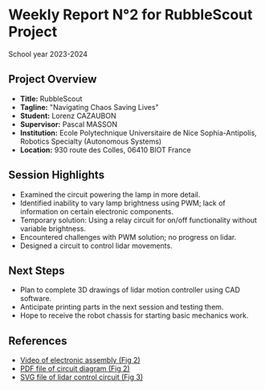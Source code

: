 # Weekly Report N°2 for RubbleScout Project
School year 2023-2024

## Project Overview
- **Title:** RubbleScout
- **Tagline:** "Navigating Chaos Saving Lives"
- **Student:** Lorenz CAZAUBON
- **Supervisor:** Pascal MASSON
- **Institution:** Ecole Polytechnique Universitaire de Nice Sophia-Antipolis, Robotics Specialty (Autonomous Systems)
- **Location:** 930 route des Colles, 06410 BIOT France

## Session Highlights
- Examined the circuit powering the lamp in more detail.
- Identified inability to vary lamp brightness using PWM; lack of information on certain electronic components.
- Temporary solution: Using a relay circuit for on/off functionality without variable brightness.
- Encountered challenges with PWM solution; no progress on lidar.
- Designed a circuit to control lidar movements.

## Next Steps
- Plan to complete 3D drawings of lidar motion controller using CAD software.
- Anticipate printing parts in the next session and testing them.
- Hope to receive the robot chassis for starting basic mechanics work.

## References
- [Video of electronic assembly (Fig 2)](link)
- [PDF file of circuit diagram (Fig 2)](link)
- [SVG file of lidar control circuit (Fig 3)](link)


```stl
   
```